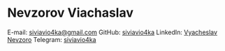 # Nevzorov Viachaslav



E-mail: [siviavio4ka@gmail.com](siviavio4ka@gmail.com)
GitHub: [siviavio4ka](https://github.com/siviavio4ka)
LinkedIn: [Vyacheslav Nevzoro](https://www.linkedin.com/in/vyacheslav-nevzorov/)
Telegram: [siviavio4ka](https://t.me/siviavio4ka)